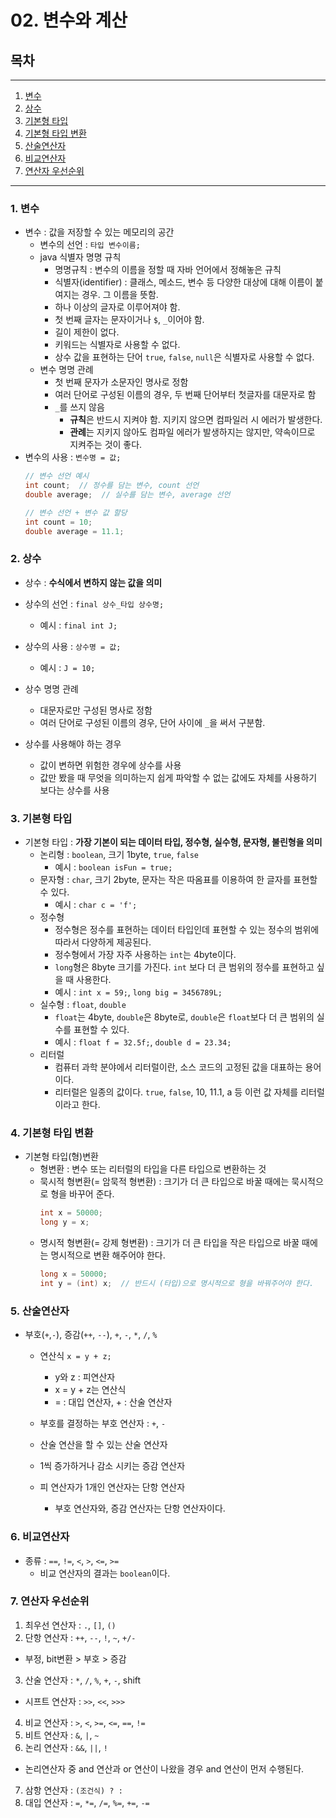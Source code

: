 # 02. 변수와 계산
## 목차
---
1. [변수](https://github.com/yeonseoksong/application_dev/blob/main/Java/%EC%9E%90%EB%B0%94%20%EC%9E%85%EB%AC%B8/02_%EB%B3%80%EC%88%98%EC%99%80%20%EA%B3%84%EC%82%B0.md#1-%EB%B3%80%EC%88%98)
2. [상수](https://github.com/yeonseoksong/application_dev/blob/main/Java/%EC%9E%90%EB%B0%94%20%EC%9E%85%EB%AC%B8/02_%EB%B3%80%EC%88%98%EC%99%80%20%EA%B3%84%EC%82%B0.md#2-%EC%83%81%EC%88%98)
3. [기본형 타입](https://github.com/yeonseoksong/application_dev/blob/main/Java/%EC%9E%90%EB%B0%94%20%EC%9E%85%EB%AC%B8/02_%EB%B3%80%EC%88%98%EC%99%80%20%EA%B3%84%EC%82%B0.md#3-%EA%B8%B0%EB%B3%B8%ED%98%95-%ED%83%80%EC%9E%85)
4. [기본형 타입 변환](https://github.com/yeonseoksong/application_dev/blob/main/Java/%EC%9E%90%EB%B0%94%20%EC%9E%85%EB%AC%B8/02_%EB%B3%80%EC%88%98%EC%99%80%20%EA%B3%84%EC%82%B0.md#4-%EA%B8%B0%EB%B3%B8%ED%98%95-%ED%83%80%EC%9E%85-%EB%B3%80%ED%99%98)
5. [산술연산자](https://github.com/yeonseoksong/application_dev/blob/main/Java/%EC%9E%90%EB%B0%94%20%EC%9E%85%EB%AC%B8/02_%EB%B3%80%EC%88%98%EC%99%80%20%EA%B3%84%EC%82%B0.md#5-%EC%82%B0%EC%88%A0%EC%97%B0%EC%82%B0%EC%9E%90)
6. [비교연산자](https://github.com/yeonseoksong/application_dev/blob/main/Java/%EC%9E%90%EB%B0%94%20%EC%9E%85%EB%AC%B8/02_%EB%B3%80%EC%88%98%EC%99%80%20%EA%B3%84%EC%82%B0.md#6-%EB%B9%84%EA%B5%90%EC%97%B0%EC%82%B0%EC%9E%90)
7. [연산자 우선순위](https://github.com/yeonseoksong/application_dev/blob/main/Java/%EC%9E%90%EB%B0%94%20%EC%9E%85%EB%AC%B8/02_%EB%B3%80%EC%88%98%EC%99%80%20%EA%B3%84%EC%82%B0.md#7-%EC%97%B0%EC%82%B0%EC%9E%90-%EC%9A%B0%EC%84%A0%EC%88%9C%EC%9C%84)
---

### 1. 변수
- 변수 : 값을 저장할 수 있는 메모리의 공간
  - 변수의 선언 : ```타입 변수이름;```
  - java 식별자 명명 규칙
    - 명명규칙 : 변수의 이름을 정할 때 자바 언어에서 정해놓은 규칙
    - 식별자(identifier) : 클래스, 메소드, 변수 등 다양한 대상에 대해 이름이 붙여지는 경우. 그 이름을 뜻함.
    - 하나 이상의 글자로 이루어져야 함.
    - 첫 번째 글자는 문자이거나 ```$```, ```_```이어야 함.
    - 길이 제한이 없다.
    - 키워드는 식별자로 사용할 수 없다.
    - 상수 값을 표현하는 단어 ```true```, ```false```, ```null```은 식별자로 사용할 수 없다.
  - 변수 명명 관례
    - 첫 번째 문자가 소문자인 명사로 정함
    - 여러 단어로 구성된 이름의 경우, 두 번째 단어부터 첫글자를 대문자로 함
    - ```_```를 쓰지 않음
      - **규칙**은 반드시 지켜야 함. 지키지 않으면 컴파일러 시 에러가 발생한다.
      - **관례**는 지키지 않아도 컴파일 에러가 발생하지는 않지만, 약속이므로 지켜주는 것이 좋다.
- 변수의 사용 : ```변수명 = 값;```
  ```java
  // 변수 선언 예시
  int count;  // 정수를 담는 변수, count 선언
  double average;  // 실수를 담는 변수, average 선언
  
  // 변수 선언 + 변수 값 할당
  int count = 10;
  double average = 11.1;
  ```
### 2. 상수
- 상수 : **수식에서 변하지 않는 값을 의미**
- 상수의 선언 : ```final 상수_타입 상수명;```
  - 예시 : ```final int J;```

- 상수의 사용 : ```상수명 = 값;```
  - 예시 : ```J = 10;```

- 상수 명명 관례
  - 대문자로만 구성된 명사로 정함
  - 여러 단어로 구성된 이름의 경우, 단어 사이에 ```_```을 써서 구분함.

- 상수를 사용해야 하는 경우
  - 값이 변하면 위험한 경우에 상수를 사용
  - 값만 봤을 때 무엇을 의미하는지 쉽게 파악할 수 없는 값에도 자체를 사용하기 보다는 상수를 사용


### 3. 기본형 타입
- 기본형 타입 : **가장 기본이 되는 데이터 타입, 정수형, 실수형, 문자형, 불린형을 의미**
  - 논리형 : ```boolean```, 크기 1byte, ```true```, ```false```
    - 예시 : ```boolean isFun = true;```
  - 문자형 : ```char```, 크기 2byte, 문자는 작은 따옴표를 이용하여 한 글자를 표현할 수 있다.
    - 예시 : ```char c = 'f';```
  - 정수형
    - 정수형은 정수를 표현하는 데이터 타입인데 표현할 수 있는 정수의 범위에 따라서 다양하게 제공된다.
    - 정수형에서 가장 자주 사용하는 ```int```는 4byte이다.
    - ```long```형은 8byte 크기를 가진다. ```int``` 보다 더 큰 범위의 정수를 표현하고 싶을 때 사용한다.
    - 예시 : ```int x = 59;```, ```long big = 3456789L;```
  - 실수형 : ```float```, ```double```
    - ```float```는 4byte, ```double```은 8byte로, ```double```은 ```float```보다 더 큰 범위의 실수를 표현할 수 있다.
    - 예시 : ```float f = 32.5f;```, ```double d = 23.34;```
  - 리터럴
    - 컴퓨터 과학 분야에서 리터럴이란, 소스 코드의 고정된 값을 대표하는 용어이다.
    - 리터럴은 일종의 값이다. ```true```, ```false```, 10, 11.1, a 등 이런 값 자체를 리터럴이라고 한다.


### 4. 기본형 타입 변환
- 기본형 타입(형)변환
  - 형변환 : 변수 또는 리터럴의 타입을 다른 타입으로 변환하는 것
  - 묵시적 형변환(= 암묵적 형변환) : 크기가 더 큰 타입으로 바꿀 때에는 묵시적으로 형을 바꾸어 준다.
    ```java
    int x = 50000;
    long y = x;
    ```
  - 명시적 형변환(= 강제 형변환) : 크기가 더 큰 타입을 작은 타입으로 바꿀 때에는 명시적으로 변환 해주어야 한다.
    ```java
    long x = 50000;
    int y = (int) x;  // 반드시 (타입)으로 명시적으로 형을 바꿔주어야 한다.
    ```
    
### 5. 산술연산자
- 부호(```+```,```-```), 증감(```++```, ```--```), ```+```, ```-```, ```*```, ```/```, ```%```
  - 연산식 ```x = y + z;```
    - y와 z : 피연산자
    - x = y + z는 연산식
    - = : 대입 연산자, + : 산술 연산자
    
  - 부호를 결정하는 부호 연산자 : ```+```, ```-```
  - 산술 연산을 할 수 있는 산술 연산자
  - 1씩 증가하거나 감소 시키는 증감 연산자
  - 피 연산자가 1개인 연산자는 단항 연산자
    - 부호 연산자와, 증감 연산자는 단항 연산자이다.

### 6. 비교연산자
- 종류 : ```==```, ```!=```, ```<```, ```>```, ```<=```, ```>=```
  - 비교 연산자의 결과는 ```boolean```이다.
### 7. 연산자 우선순위
1. 최우선 연산자 : ```.```, ```[]```, ```()```
2. 단항 연산자 : ```++```, ```--```, ```!```, ```~```, ```+/-```
  - 부정, bit변환 > 부호 > 증감
3. 산술 연산자 : ```*```, ```/```, ```%```, ```+```, ```-```, shift
  - 시프트 연산자 : ```>>```, ```<<```, ```>>>```
4. 비교 연산자 : ```>```, ```<```, ```>=```, ```<=```, ```==```, ```!=```
5. 비트 연산자 : ```&```, ```|```, ```~```
6. 논리 연산자 : ```&&```, ```||```, ```!```
  - 논리연산자 중 and 연산과 or 연산이 나왔을 경우 and 연산이 먼저 수행된다.
7. 삼항 연산자 : ```(조건식) ? : ```
8. 대입 연산자 : ```=```, ```*=```, ```/=```, ```%=```, ```+=```, ```-=```
